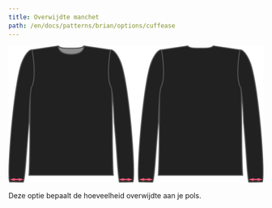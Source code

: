 ```yaml
---
title: Overwijdte manchet
path: /en/docs/patterns/brian/options/cuffease
---
```


![De factor voor overwijdte pols bij Brian](./cuffease.svg)

Deze optie bepaalt de hoeveelheid overwijdte aan je pols.